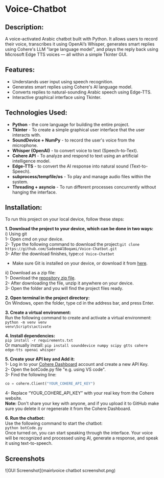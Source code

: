 # Voice-Chatbot

## Description:
A voice-activated Arabic chatbot built with Python. It allows users to record their voice, transcribes it using OpenAI’s Whisper, generates smart replies using Cohere's LLM "large language model", and plays the reply back using Microsoft Edge TTS voices — all within a simple Tkinter GUI.

## Features:
-  Understands user input using speech recognition.
-  Generates smart replies using Cohere's AI language model.
-  Converts replies to natural-sounding Arabic speech using Edge-TTS.
-  Interactive graphical interface using Tkinter.

## Technologies Used:
- **Python** - the core language for building the entire project.
- **Tkinter** - To create a simple graphical user interface that the user interacts with.
- **SoundDevice + NumPy** - to record the user's voice from the microphone.
- **Whisper (OpenAI)** - to convert voice to text (Speech-to-Text).
- **Cohere API** - To analyze and respond to text using an artificial intelligence model.
- **Edge-TTS** - to convert the AI response into natural sound (Text-to-Speech).
- **subprocess/tempfile/os** - To play and manage audio files within the system.
- **Threading + asyncio** - To run different processes concurrently without hanging the interface.

## Installation:
To run this project on your local device, follow these steps:

**1. Download the project to your device, which can be done in two ways:**  
i) Using git  
1- Open cmd on your device.  
2- Type the following command to download the project:`git clone https://github.com/SadeemAlBoqami/Voice-Chatbot.git`  
3- After the download finishes, type:`cd Voice-Chatbot`   
* Make sure Git is installed on your device, or download it from [here](https://git-scm.com/).  

ii) Download as a zip file:  
1- Download the [repository zip file](https://github.com/SadeemAlBoqami/Voice-Chatbot/archive/refs/heads/main.zip).  
2- After downloading the file, unzip it anywhere on your device.  
3- Open the folder and you will find the project files ready.  

**2. Open terminal in the project directory:**  
﻿﻿On Windows, open the folder, type cd in the address bar, and press Enter.  
  
**3. Create a virtual environment:**  
Run the following command to create and activate a virtual environment:  
`python -m venv venv`  
`venv\Scripts\activate`  

**4. Install dependencies:**  
`pip install -r requirements.txt`  
Or manually install: `pip install sounddevice numpy scipy gtts cohere edge-tts openai whisper`  

**5. Create your API key and Add it:**  
1- Log in to your [Cohere Dashboard](https://dashboard.cohere.com/) account and create a new API Key.  
2- Open the botCode.py file "e.g. using VS code".  
3- Find the following line:  
```py 
co = cohere.Client("YOUR_COHERE_API_KEY")
```  
4- Replace “YOUR_COHERE_API_KEY” with your real key from the Cohere website.  
**Note:** Don't share your key with anyone, and if you upload it to GitHub make sure you delete it or regenerate it from the Cohere Dashboard.  

**6. Run the chatbot:**  
Use the following command to start the chatbot:  
`python botCode.py`  
Once turned on, you can start speaking through the interface. Your voice will be recognized and processed using Al, generate a response, and speak it using text-to-speech.  

## Screenshots
![GUI Screenshot](main\voice chatbot screenshot.png)

